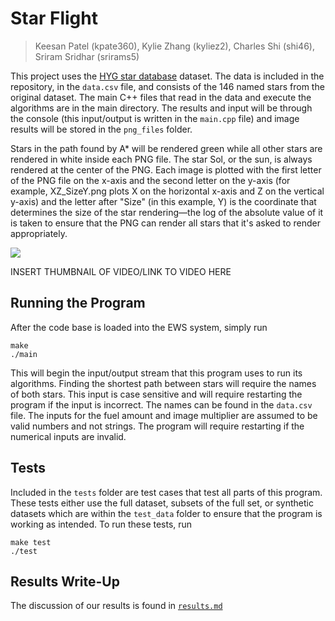 # Star Flight
> Keesan Patel (kpate360), Kylie Zhang (kyliez2), Charles Shi (shi46), Sriram Sridhar (srirams5)

This project uses the [HYG star database](https://github.com/astronexus/HYG-Database) dataset. The data is included in the repository, in the ```data.csv``` file, and consists of the 146 named stars from the original dataset. The main C++ files that read in the data and execute the algorithms are in the main directory. The results and input will be through the console (this input/output is written in the ```main.cpp``` file) and image results will be stored in the ```png_files``` folder. 

Stars in the path found by A* will be rendered green while all other stars are rendered in white inside each PNG file. The star Sol, or the sun, is always rendered at the center of the PNG. Each image is plotted with the first letter of the PNG file on the x-axis and the second letter on the y-axis (for example, XZ_SizeY.png plots X on the horizontal x-axis and Z on the vertical y-axis) and the letter after "Size" (in this example, Y) is the coordinate that determines the size of the star rendering––the log of the absolute value of it is taken to ensure that the PNG can render all stars that it's asked to render appropriately.

![](header.png)

INSERT THUMBNAIL OF VIDEO/LINK TO VIDEO HERE

## Running the Program

After the code base is loaded into the EWS system, simply run
```
make
./main
```
This will begin the input/output stream that this program uses to run its algorithms. Finding the shortest path between stars will require the names of both stars. This input is case sensitive and will require restarting the program if the input is incorrect. The names can be found in the ```data.csv``` file. The inputs for the fuel amount and image multiplier are assumed to be valid numbers and not strings. The program will require restarting if the numerical inputs are invalid.

## Tests

Included in the ```tests``` folder are test cases that test all parts of this program. These tests either use the full dataset, subsets of the full set, or synthetic datasets which are within the ```test_data``` folder to ensure that the program is working as intended.
To run these tests, run
```
make test
./test
```

## Results Write-Up

The discussion of our results is found in [```results.md```](https://github-dev.cs.illinois.edu/cs225-sp21/kpate360-kyliez2-shi46-srirams5/blob/master/Meetings/results.md)
